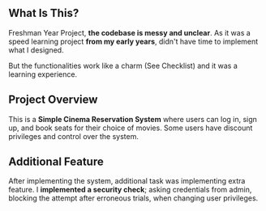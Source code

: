 ## What Is This?
Freshman Year Project, **the codebase is messy and unclear**. As it was a speed learning project **from my early years**, didn't have time to implement what I designed.

But the functionalities work like a charm (See Checklist) and it was a learning experience.

## Project Overview
This is a **Simple Cinema Reservation System** where users can log in, sign up, and book seats for their choice of movies. Some users have discount privileges and control over the system.

## Additional Feature
After implementing the system, additional task was implementing extra feature.
I **implemented a security check**; asking credentials from admin, blocking the attempt after erroneous trials, when changing user privileges.